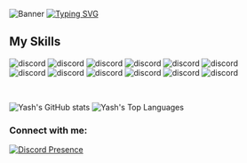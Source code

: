 ![Banner](https://user-images.githubusercontent.com/74038190/221352995-5ac18bdf-1a19-4f99-bbb6-77559b220470.gif)
[![Typing SVG](https://readme-typing-svg.herokuapp.com?font=Fira+Code&pause=1000&random=false&width=435&lines=Hey%2C+I'm+Yash+Joisar+%F0%9F%91%8B)](https://git.io/typing-svg)


<h2>My Skills</h2>
<p>
<img alt="discord" src="https://img.shields.io/badge/JavaScript-F7DF1E?style=for-the-badge&logo=javascript&logoColor=black"/>
<img alt="discord" src="https://img.shields.io/badge/Node.js-43853D?style=for-the-badge&logo=node.js&logoColor=white" />
<img alt="discord" src="https://img.shields.io/badge/HTML5-E34F26?style=for-the-badge&logo=html5&logoColor=white" />
<img alt="discord" src="https://img.shields.io/badge/CSS3-1572B6?style=for-the-badge&logo=css3&logoColor=white" />
<img alt="discord" src="https://img.shields.io/badge/Python-14354C?style=for-the-badge&logo=python&logoColor=white" />
<img alt="discord" src="https://img.shields.io/badge/Express.js-404D59?style=for-the-badge" />

<br/>  
<img alt="discord" src="https://img.shields.io/badge/React-20232A?style=for-the-badge&logo=react&logoColor=61DAFB" />
<img alt="discord" src="https://img.shields.io/badge/Angular-DD0031?style=for-the-badge&logo=angular&logoColor=white" />
<img alt="discord" src="https://img.shields.io/badge/Tailwind_CSS-38B2AC?style=for-the-badge&logo=tailwind-css&logoColor=white" />
<img alt="discord" src="https://img.shields.io/badge/Bootstrap-563D7C?style=for-the-badge&logo=bootstrap&logoColor=white" />
<img alt="discord" src="https://img.shields.io/badge/Flask-000000?style=for-the-badge&logo=flask&logoColor=white" />
<img alt="discord" src="https://img.shields.io/badge/MySQL-00000F?style=for-the-badge&logo=mysql&logoColor=white" />
</p>
</br>

![Yash's GitHub stats](https://github-readme-stats.vercel.app/api?username=Yash094&show_icons=true&theme=radical&card_width=500&hide_border=true)
![Yash's Top Languages](https://github-readme-stats.vercel.app/api/top-langs/?username=Yash094&layout=compact&theme=radical&card_width=500&hide_border=true)

<h3 align="left">Connect with me:</h3>

[![Discord Presence](https://lanyard.cnrad.dev/api/488225580156715008)](https://discord.com/users/488225580156715008)




